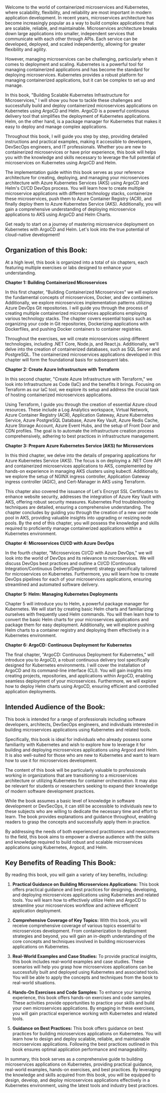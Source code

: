 
Welcome to the world of containerized microservices and Kubernetes, where scalability, flexibility, and reliability are most important in modern application development. In recent years, microservices architecture has become increasingly popular as a way to build complex applications that are scalable, reliable, and maintainable. Microservices architecture breaks down large applications into smaller, independent services that communicate with each other through APIs. Each service can be developed, deployed, and scaled independently, allowing for greater flexibility and agility.

However, managing microservices can be challenging, particularly when it comes to deployment and scaling. Kubernetes is a powerful tool for managing containerized applications and has become the standard for deploying microservices. Kubernetes provides a robust platform for managing containerized applications, but it can be complex to set up and manage.

In this book, "Building Scalable Kubernetes Infrastructure for Microservices," I will show you how to tackle these challenges and successfully build and deploy containerized microservices applications on Kubernetes using ArgoCD and Helm. ArgoCD is a powerful continuous delivery tool that simplifies the deployment of Kubernetes applications. Helm, on the other hand, is a package manager for Kubernetes that makes it easy to deploy and manage complex applications.

Throughout this book, I will guide you step by step, providing detailed instructions and practical examples, making it accessible to developers, DevSecOps engineers, and IT professionals. Whether you are new to containerized microservices or have prior experience, this book will helps you with the knowledge and skills necessary to leverage the full potential of microservices on Kubernetes using ArgoCD and Helm.

The implementation guide within this book serves as your reference architecture for creating, deploying, and managing your microservices architecture with Azure Kubernetes Services (AKS) using ArgoCD and Helm's CI/CD DevOps process. You will learn how to create multiple microservice applications with different technology stacks, containerize these microservices, push them to Azure Container Registry (ACR), and finally deploy them to Azure Kubernetes Service (AKS). Additionally, you will gain a comprehensive understanding of deploying microservice applications to AKS using ArgoCD and Helm Charts.

Get ready to start on a journey of mastering microservice deployment on Kubernetes with ArgoCD and Helm. Let's look into the true potential of cloud-native development!

## Organization of this Book:

At a high level, this book is organized into a total of six chapters, each featuring multiple exercises or labs designed to enhance your understanding.

**Chapter 1: Building Containerized Microservices** 

In this first chapter, "Building Containerized Microservices" we will explore the fundamental concepts of microservices, Docker, and dev containers. Additionally, we explore microservices implementation patterns utilizing Azure DevOps Git repositories. I will guide you through the process of creating multiple containerized microservices applications employing various technology stacks. The chapter covers essential topics such as organizing your code in Git repositories, Dockerizing applications with Dockerfiles, and pushing Docker containers to container registries.

Throughout the exercises, we will create microservices using different technologies, including .NET Core, Node.js, and React.js. Additionally, we'll delve into the creation of containerized databases, such as SQL Server and PostgreSQL. The containerized microservices applications developed in this chapter will form the foundational basis for subsequent labs.

**Chapter 2: Create Azure Infrastructure with Terraform** 

In this second chapter, "Create Azure Infrastructure with Terraform," we look into Infrastructure as Code (IaC) and the benefits it brings. Focusing on Terraform as our IaC tool, we explore its setup and address the crucial task of hosting containerized microservices applications.

Using Terraform, I guide you through the creation of essential Azure cloud resources. These include a Log Analytics workspace, Virtual Network, Azure Container Registry (ACR), Application Gateway, Azure Kubernetes Service, Azure PostgreSQL Database, Azure Key Vault, Azure Redis Cache, Azure Storage Account, Azure Event Hubs, and the setup of Front Door and CDN profiles. The goal is to automate the infrastructure creation process comprehensively, adhering to best practices in infrastructure management.

**Chapter 3: Prepare Azure Kubernetes Service (AKS) for Microservices** 

In this third chapter, we delve into the details of preparing applications for Azure Kubernetes Service (AKS). The focus is on deploying a .NET Core API and containerized microservices applications to AKS, complemented by hands-on experience in managing AKS clusters using kubectl. Additionally, we explore the setup of NGINX ingress controller, Application Gateway ingress controller (AGIC), and Cert-Manager in AKS using Terraform.

This chapter also covered the issuance of Let's Encrypt SSL Certificates to enhance website security, addresses the integration of Azure Key Vault with AKS, offering robust security measures. Kubernetes Pod troubleshooting techniques are detailed, ensuring a comprehensive understanding. The chapter concludes by guiding you through the creation of a new user node pool in AKS, providing valuable insights into upgrading or resizing node pools. By the end of this chapter, you will possess the knowledge and skills required to proficiently manage containerized applications within a Kubernetes environment.

**Chapter 4: Microservices CI/CD with Azure DevOps**

In the fourth chapter, "Microservices CI/CD with Azure DevOps," we will look into the world of DevOps and its relevance to microservices. We will discuss DevOps best practices and outline a CI/CD (Continuous Integration/Continuous Delivery/Deployment) strategy specifically tailored for microservices on Kubernetes. Furthermore, you will learn how to create DevOps pipelines for each of your microservices applications, ensuring streamlined and automated software delivery.

**Chapter 5: Helm: Managing Kubernetes Deployments**

Chapter 5 will introduce you to Helm, a powerful package manager for Kubernetes. We will start by creating basic Helm charts and familiarizing ourselves with frequently used Helm commands. You will then learn how to convert the basic Helm charts for your microservices applications and package them for easy deployment. Additionally, we will explore pushing Helm charts to a container registry and deploying them effectively in a Kubernetes environment.

**Chapter 6: ArgoCD: Continuous Deployment for Kubernetes**

The final chapter, "ArgoCD: Continuous Deployment for Kubernetes," will introduce you to ArgoCD, a robust continuous delivery tool specifically designed for Kubernetes environments. I will cover the installation of ArgoCD and its command-line interface (CLI). You will gain insights into creating projects, repositories, and applications within ArgoCD, enabling seamless deployment of your microservices. Furthermore, we will explore how to deploy Helm charts using ArgoCD, ensuring efficient and controlled application deployments.

<!-- !!! note

    Each chapter will be supplemented with exercises or labs, allowing you to apply the concepts learned and reinforce your understanding of the topics covered. -->

<!-- 
This book starts with Getting Started where you will the introduction of this book (current chapter) -->
## Intended Audience of the Book:

This book is intended for a range of professionals including software developers, architects, DevSecOps engineers, and individuals interested in building microservices applications using Kubernetes and related tools.

Specifically, this book is ideal for individuals who already possess some familiarity with Kubernetes and wish to explore how to leverage it for building and deploying microservices applications using Argocd and Helm. It is also well-suited for those who are new to Kubernetes and want to learn how to use it for microservices development.

The content of this book will be particularly valuable to professionals working in organizations that are transitioning to a microservices architecture or utilizing Kubernetes for container orchestration. It may also be relevant for students or researchers seeking to expand their knowledge of modern software development practices.

While the book assumes a basic level of knowledge in software development or DevSecOps, it can still be accessible to individuals new to these subjects who are willing to dedicate the necessary time and effort to learn. The book provides explanations and guidance throughout, enabling readers to grasp the concepts and successfully apply them in practice.

By addressing the needs of both experienced practitioners and newcomers to the field, this book aims to empower a diverse audience with the skills and knowledge required to build robust and scalable microservices applications using Kubernetes, Argocd, and Helm.

## Key Benefits of Reading This Book:

By reading this book, you will gain a variety of key benefits, including:

1. **Practical Guidance on Building Microservices Applications:** This book offers practical guidance and best practices for designing, developing, and deploying microservices applications using Kubernetes and related tools. You will learn how to effectively utilize Helm and ArgoCD to streamline your microservices workflow and achieve efficient application deployment.

2. **Comprehensive Coverage of Key Topics:** With this book, you will receive comprehensive coverage of various topics essential to microservices development. From containerization to deployment strategies and beyond, you will gain an in-depth understanding of the core concepts and techniques involved in building microservices applications on Kubernetes.

3. **Real-World Examples and Case Studies:** To provide practical insights, this book includes real-world examples and case studies. These scenarios will help you grasp how microservices applications can be successfully built and deployed using Kubernetes and associated tools. You will be able to apply the concepts and techniques from the book to real-world situations.

4. **Hands-On Exercises and Code Samples:** To enhance your learning experience, this book offers hands-on exercises and code samples. These activities provide opportunities to practice your skills and build your own microservices applications. By engaging in these exercises, you will gain practical experience working with Kubernetes and related tools.

5. **Guidance on Best Practices:** This book offers guidance on best practices for building microservices applications on Kubernetes. You will learn how to design and deploy scalable, reliable, and maintainable microservices applications. Following the best practices outlined in this book ensures optimal application performance and manageability.

In summary, this book serves as a comprehensive guide to building microservices applications on Kubernetes, providing practical guidance, real-world examples, hands-on exercises, and best practices. By leveraging the knowledge and skills acquired from this book, you will be equipped to design, develop, and deploy microservices applications effectively in a Kubernetes environment, using the latest tools and industry best practices.